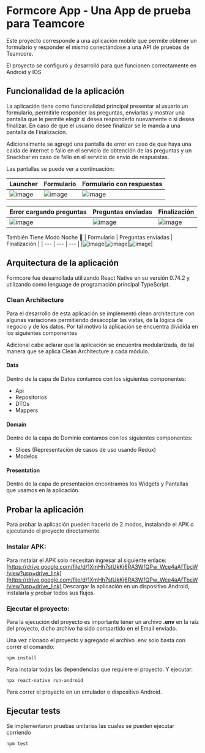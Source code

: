 # Formcore App - Una App de prueba para Teamcore
Este proyecto corresponde a una aplicación mobile que permite obtener un formulario y responder el mismo conectándose a una API de pruebas de Teamcore.

El proyecto se configuró y desarrolló para que funcionen correctamente
en Android y IOS

## Funcionalidad de la aplicación

La aplicación tiene como funcionalidad principal presentar al usuario un formulario, permitirle responder las preguntas,
enviarlas y mostrar una pantalla que le permite elegir si desea responderlo nuevamente o si desea finalizar.
En caso de que el usuario desee finalizar se le manda a una pantalla de Finalización.

Adicionalmente se agregó una pantalla de error en caso de que haya una caida de internet o fallo en el servicio de obtención de las preguntas
y un Snackbar en caso de fallo en el servicio de envio de respuestas.

Las pantallas se puede ver a continuación:

| Launcher     | Formulario | Formulario con respuestas |
| ---      | ---       | --- |
| ![image](https://github.com/diegocalero0/FormCore/assets/20039102/668f0da2-73fe-4bab-80e7-c8b74466bc83) |![image](https://github.com/diegocalero0/FormCore/assets/20039102/d61877db-855e-4a04-81ff-397098cf5b8c)|![image](https://github.com/diegocalero0/FormCore/assets/20039102/691b0b7c-ac56-4dba-a676-956ca533ec5b) |

| Error cargando preguntas     | Preguntas enviadas | Finalización |
| ---      | ---       | --- |
|![image](https://github.com/diegocalero0/FormCore/assets/20039102/fbf736d1-5791-42d0-9c97-f546f3077068)|![image](https://github.com/diegocalero0/FormCore/assets/20039102/f287380f-6677-49e4-a241-02f9699f253e)|![image](https://github.com/diegocalero0/FormCore/assets/20039102/f984f69c-256a-4cb2-9902-7f49d9985aa9)|


También Tiene Modo Noche 🌙
| Formulario     | Preguntas enviadas | Finalización |
| ---      | ---       | --- |
|![image](https://github.com/diegocalero0/FormCore/assets/20039102/25c2f2c8-9722-4a65-b786-681b3a4ae142)|![image](https://github.com/diegocalero0/FormCore/assets/20039102/8ec371a2-0a5a-4c91-871b-9feef75c0483)|![image](https://github.com/diegocalero0/FormCore/assets/20039102/d21a02c5-17f7-4194-8610-6bcad23cf7b6)|


## Arquitectura de la aplicación
Formcore fue desarrollada utilizando React Native en su versión 0.74.2 y utilizando como lenguage de programación principal TypeScript.

### Clean Architecture
Para el desarrollo de esta aplicación se implementó clean architecture con algunas variaciones permitiendo desacoplar las vistas, de la lógica de negocio y de los datos. Por tal motivo la aplicación se encuentra dividida en los siguientes componentes

Adicional cabe aclarar que la aplicación se encuentra modularizada, de tal manera que se aplica Clean Architecture a cada módulo.

#### Data
Dentro de la capa de Datos contamos con los siguientes componentes:

* Api
* Repositorios
* DTOs
* Mappers

#### Domain
Dentro de la capa de Dominio contamos con los siguientes componentes:

* Slices (Representación de casos de uso usando Redux)
* Modelos

#### Presentation

Dentro de la capa de presentación encontramos los Widgets y Pantallas que usamos en la aplicación.

## Probar la aplicación

Para probar la aplicación pueden hacerlo de 2 modos, instalando el APK o ejecutando el proyecto directamente.

### Instalar APK:

Para instalar el APK solo necesitan ingresar al siguiente enlace: [https://drive.google.com/file/d/1XmHh7stUkKj6RA3WfQPw_Wce4aAfTbcW/view?usp=drive_link](https://drive.google.com/file/d/1XmHh7stUkKj6RA3WfQPw_Wce4aAfTbcW/view?usp=drive_link)
Descargar la aplicación en un dispositivo Android, instalarla y probar todos sus flujos.

### Ejecutar el proyecto:
Para la ejecución del proyecto es importante tener un archivo **.env** en la raíz del proyecto, dicho archivo ha sido compartido en el Email enviado.

Una vez clonado el proyecto y agregado el archivo .env solo basta con correr el comando:
```
npm install
```

Para instalar todas las dependencias que requiere el proyecto. Y ejecutar:
```
npx react-native run-android
```
Para correr el proyecto en un emulador o dispositivo Android.

## Ejecutar tests

Se implementaron pruebas unitarias las cuales se pueden ejecutar corriendo
```
npm test
```